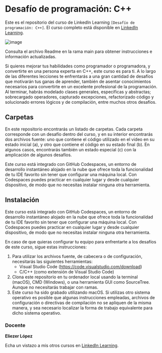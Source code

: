 # Desafío de programación: C++
Este es el repositorio del curso de LinkedIn Learning `[Desafío de programación: C++]`. El curso completo está disponible en [LinkedIn Learning][lil-course-url].

![image](https://user-images.githubusercontent.com/71371373/229777705-366fad5f-fcf3-412c-9609-dcb8fa8b2b93.png)

Consulta el archivo Readme en la rama main para obtener instrucciones e información actualizadas.

Si quieres mejorar tus habilidades como programador o programadora, y convertirte en una persona experta en C++, este curso es para ti. A lo largo de las diferentes lecciones te enfrentarás a una gran cantidad de desafíos que motivarán tus ganas de aprender, también de asentar conocimientos necesarios para convertirte en un excelente profesional de la programación. Al terminar, habrás modelado clases generales, específicas y abstractas; sobrecargado operadores, capturado excepciones, refactorizado código y solucionado errores lógicos y de compilación, entre muchos otros desafíos.

## Carpetas
En este repositorio encontrarás un listado de carpetas. Cada carpeta corresponde con un desafío dentro del curso, y en su interior encontrarás dos archivos fuente: uno que contiene el código utilizado en el video en su estado inicial (a), y otro que contiene el código en su estado final (b). En algunos casos, encontrarás también un estado especial (c) con la amplicación de algunos desafíos. 

Este curso está integrado con GitHub Codespaces, un entorno de desarrollo instantáneo alojado en la nube que ofrece toda la funcionalidad de tu IDE favorito sin tener que configurar una máquina local. Con Codespaces puedes practicar en cualquier lugar y desde cualquier dispositivo, de modo que no necesitas instalar ninguna otra herramienta.

## Instalación
Este curso está integrado con GitHub Codespaces, un entorno de desarrollo instantáneo alojado en la nube que ofrece toda la funcionalidad de tu IDE favorito sin tener que configurar una máquina local. Con Codespaces puedes practicar en cualquier lugar y desde cualquier dispositivo, de modo que no necesitas instalar ninguna otra herramienta.

En caso de que quieras configurar tu equipo para enfrentarte a los desafíos de este curso, sigue estas instrucciones:

1. Para utilizar los archivos fuente, de cabecera o de configuración, necesitarás las siguientes herramientas:
    * Visual Studio Code (https://code.visualstudio.com/download)
    * C/C++ (como extensión de Visual Studio Code)
2. Clona este repositorio en tu ordenador local usando la terminal (macOS), CMD (Windows), o una herramienta GUI como SourceTree. Aunque no necesitarás trabajar con ramas.
3. Este curso ha sido grabado utilizando macOS. Si utilizas otro sistema operativo es posible que algunas instrucciones empleadas, archivos de configuración o directivas de compilación no se apliquen de la misma manera, y sea necesario localizar la forma de trabajo equivalente para dicho sistema operativo.

### Docente

**Eliezer López**

Echa un vistazo a mis otros cursos en [LinkedIn Learning](https://www.linkedin.com/learning/instructors/eliezer-lopez).

[0]: # (Replace these placeholder URLs with actual course URLs)
[lil-course-url]: https://www.linkedin.com/learning/desafio-de-programacion-c-plus-plus/ponemos-a-prueba-tus-conocimientos-de-c-plus-plus
[lil-thumbnail-url]: https://cdn.lynda.com/course/2875095/2875095-1615224395432-16x9.jpg


[1]: # (End of ES-Instruction ###############################################################################################)

